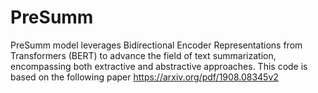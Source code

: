 # PreSumm
PreSumm model leverages Bidirectional Encoder Representations from Transformers (BERT) to advance the field of text summarization, encompassing both extractive and abstractive approaches. This code is based on the following paper https://arxiv.org/pdf/1908.08345v2
